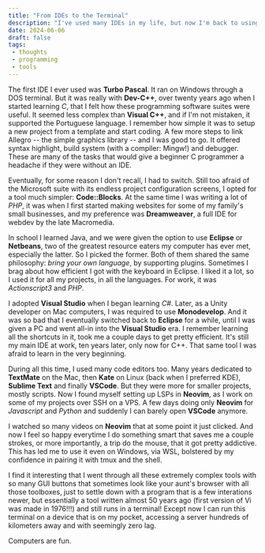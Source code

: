 ```yaml
---
title: "From IDEs to the Terminal"
description: "I've used many IDEs in my life, but now I'm back to using an editor that runs entirely on the terminal."
date: 2024-06-06
draft: false
tags:
 - thoughts
 - programming
 - tools
---
```


The first IDE I ever used was **Turbo Pascal**. It ran on Windows through a DOS terminal. But it was really with **Dev-C++**, over twenty years ago when I started learning _C_, that I felt how these programming software suites were useful. It seemed less complex than **Visual C++**, and if I'm not mistaken, it supported the Portuguese language. I remember how simple it was to setup a new project from a template and start coding. A few more steps to link Allegro -- the simple graphics library -- and I was good to go. It offered syntax highlight, build system (with a compiler: Mingw!) and debugger. These are many of the tasks that would give a beginner C programmer a headache if they were without an IDE.

Eventually, for some reason I don't recall, I had to switch. Still too afraid of the Microsoft suite with its endless project configuration screens, I opted for a tool much simpler: **Code::Blocks**. At the same time I was writing a lot of _PHP_, it was when I first started making websites for some of my family's small businesses, and my preference was **Dreamweaver**, a full IDE for webdev by the late Macromedia.

In school I learned Java, and we were given the option to use **Eclipse** or **Netbeans**, two of the greatest resource eaters my computer has ever met, especially the latter. So I picked the former. Both of them shared the same philosophy: _bring your own language_, by supporting plugins. Sometimes I brag about how efficient I got with the keyboard in Eclipse. I liked it a lot, so I used it for all my projects, in all the languages. For work, it was _Actionscript3_ and _PHP_.

I adopted **Visual Studio** when I began learning _C#_. Later, as a Unity developer on Mac computers, I was required to use **Monodevelop**. And it was so bad that I eventually switched back to **Eclipse** for a while, until I was given a PC and went all-in into the **Visual Studio** era. I remember learning all the shortcuts in it, took me a couple days to get pretty efficient. It's still my main IDE at work, ten years later, only now for C++. That same tool I was afraid to learn in the very beginning. 

During all this time, I used many code editors too. Many years dedicated to **TextMate** on the Mac, then **Kate** on Linux (back when I preferred KDE), **Sublime Text** and finally **VSCode**. But they were more for smaller projects, mostly scripts. Now I found myself setting up LSPs in **Neovim**, as I work on some of my projects over SSH on a VPS. A few days doing only **Neovim** for _Javascript_ and _Python_ and suddenly I can barely open **VSCode** anymore.

I watched so many videos on **Neovim** that at some point it just clicked. And now I feel so happy everytime I do something smart that saves me a couple strokes, or more importantly, a trip do the mouse, that it got pretty addictive. This has led me to use it even on Windows, via WSL, bolstered by my confidence in pairing it with tmux and the shell. 

I find it interesting that I went through all these extremely complex tools with so many GUI buttons that sometimes look like your aunt's browser with all those toolboxes, just to settle down with a program that is a few interations newer, but essentially a tool written almost 50 years ago (first version of Vi was made in 1976!!!) and still runs in a terminal! Except now I can run this terminal on a device that is on my pocket, accessing a server hundreds of kilometers away and with seemingly zero lag. 

Computers are fun.

